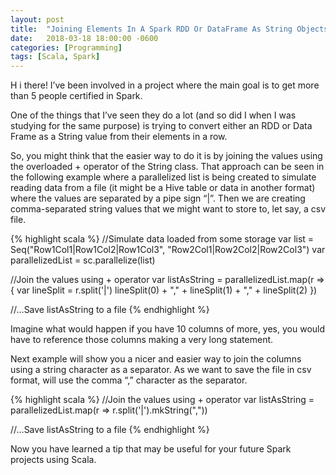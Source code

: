 ```yaml
---
layout: post
title:  "Joining Elements In A Spark RDD Or DataFrame As String Objects Using MkString"
date:   2018-03-18 18:00:00 -0600
categories: [Programming]
tags: [Scala, Spark]
---
```


<p class="intro"><span class="dropcap">H</span>
i there! I’ve been involved in a project where the 
main goal is to get more than 5 people certified in Spark.
</p>

One of the things that I’ve seen they do a lot 
(and so did I when I was studying for the same purpose) 
is trying to convert either an RDD or Data Frame as a 
String value from their elements in a row.

So, you might think that the easier way to do it is by 
joining the values using the overloaded + operator of 
the String class. That approach can be seen in the 
following example where a parallelized list is being 
created to simulate reading data from a file (it might 
be a Hive table or data in another format) where the 
values are separated by a pipe sign “|”. Then we are 
creating comma-separated string values that we might 
want to store to, let say, a csv file.

{% highlight scala %}
//Simulate data loaded from some storage
var list = Seq("Row1Col1|Row1Col2|Row1Col3", "Row2Col1|Row2Col2|Row2Col3")
var parallelizedList = sc.parallelize(list)
 
//Join the values using + operator
var listAsString = parallelizedList.map(r => {
      var lineSplit = r.split('|')
      lineSplit(0) + "," + lineSplit(1) + "," + lineSplit(2)
    })
 
//...Save listAsString to a file
{% endhighlight %}

Imagine what would happen if you have 10 columns 
of more, yes, you would have to reference those 
columns making a very long statement.

Next example will show you a nicer and easier 
way to join the columns using a string character 
as a separator. As we want to save the file in 
csv format, will use the comma “,” character 
as the separator.

{% highlight scala %}
//Join the values using + operator
var listAsString = parallelizedList.map(r => r.split('|').mkString(","))
 
//...Save listAsString to a file
{% endhighlight %}

Now you have learned a tip that may be useful for your future Spark projects using Scala.
